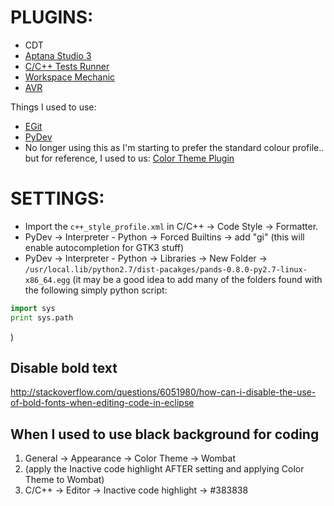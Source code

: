 # PLUGINS:

* CDT
* [Aptana Studio 3](http://www.aptana.com/products/studio3/download)
* [C/C++ Tests Runner](https://github.com/xgsa/cdt-tests-runner/wiki/Tutorial)
* [Workspace Mechanic](http://code.google.com/a/eclipselabs.org/p/workspacemechanic/)
* [AVR](http://avr-eclipse.sourceforge.net/updatesite)

Things I used to use:

* [EGit](http://www.eclipse.org/egit/download/)
* [PyDev](http://pydev.org/manual_101_install.html)
* No longer using this as I'm starting to prefer the standard colour profile.. 
  but for reference, I used to us: [Color Theme Plugin](http://marketplace.eclipse.org/content/eclipse-color-theme)


# SETTINGS:

* Import the `c++_style_profile.xml` in C/C++ -> Code Style -> Formatter.
* PyDev -> Interpreter - Python -> Forced Builtins -> add "gi"  (this will enable autocompletion for GTK3 stuff)
* PyDev -> Interpreter - Python -> Libraries -> New Folder -> `/usr/local.lib/python2.7/dist-pacakges/pands-0.8.0-py2.7-linux-x86_64.egg`
(it may be a good idea to add many of the folders found with the following simply python script:
```Python
import sys
print sys.path
```
)

## Disable bold text
http://stackoverflow.com/questions/6051980/how-can-i-disable-the-use-of-bold-fonts-when-editing-code-in-eclipse

## When I used to use black background for coding

1. General -> Appearance -> Color Theme -> Wombat
2. (apply the Inactive code highlight AFTER setting and applying Color Theme to Wombat)
3. C/C++ -> Editor -> Inactive code highlight -> #383838
